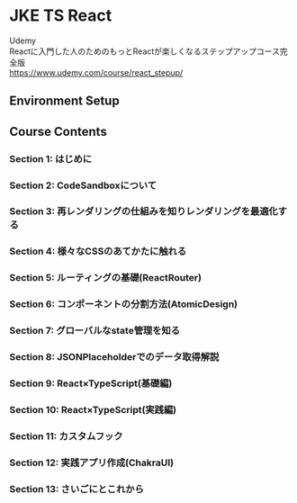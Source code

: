 # JKE TS React

Udemy  
Reactに入門した人のためのもっとReactが楽しくなるステップアップコース完全版  
https://www.udemy.com/course/react_stepup/  


## Environment Setup


## Course Contents


### Section 1: はじめに


### Section 2: CodeSandboxについて


### Section 3: 再レンダリングの仕組みを知りレンダリングを最適化する


### Section 4: 様々なCSSのあてかたに触れる


### Section 5: ルーティングの基礎(ReactRouter)


### Section 6: コンポーネントの分割方法(AtomicDesign)


### Section 7: グローバルなstate管理を知る


### Section 8: JSONPlaceholderでのデータ取得解説


### Section 9: React×TypeScript(基礎編)


### Section 10: React×TypeScript(実践編)


### Section 11: カスタムフック


### Section 12: 実践アプリ作成(ChakraUI)


### Section 13: さいごにとこれから

